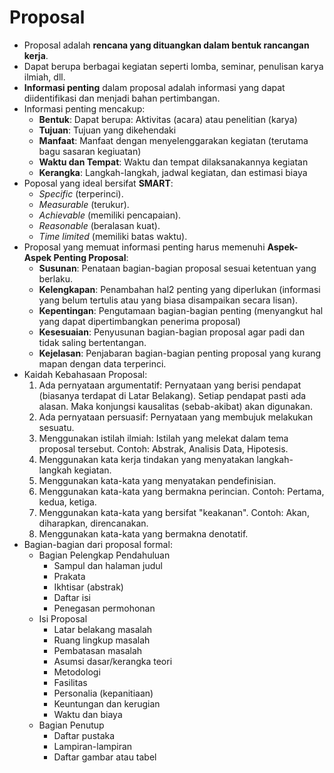 # Proposal

- Proposal adalah **rencana yang dituangkan dalam bentuk rancangan kerja**.
- Dapat berupa berbagai kegiatan seperti lomba, seminar, penulisan karya ilmiah, dll.
- **Informasi penting** dalam proposal adalah informasi yang dapat diidentifikasi dan menjadi bahan pertimbangan.
- Informasi penting mencakup:
    - **Bentuk**: Dapat berupa: Aktivitas (acara) atau penelitian (karya)
    - **Tujuan**: Tujuan yang dikehendaki
    - **Manfaat**: Manfaat dengan menyelenggarakan kegiatan (terutama bagu sasaran kegiuatan)
    - **Waktu dan Tempat**: Waktu dan tempat dilaksanakannya kegiatan
    - **Kerangka**: Langkah-langkah, jadwal kegiatan, dan estimasi biaya
- Poposal yang ideal bersifat **SMART**:
    - *Specific* (terperinci).
    - *Measurable* (terukur).
    - *Achievable* (memiliki pencapaian).
    - *Reasonable* (beralasan kuat).
    - *Time limited* (memiliki batas waktu).
- Proposal yang memuat informasi penting harus memenuhi **Aspek-Aspek Penting Proposal**:
    - **Susunan**: Penataan bagian-bagian proposal sesuai ketentuan yang berlaku.
    - **Kelengkapan**: Penambahan hal2 penting yang diperlukan (informasi yang belum tertulis atau yang biasa disampaikan secara lisan).
    - **Kepentingan**: Pengutamaan bagian-bagian penting (menyangkut hal yang dapat dipertimbangkan penerima proposal)
    - **Kesesuaian**: Penyusunan bagian-bagian proposal agar padi dan tidak saling bertentangan.
    - **Kejelasan**: Penjabaran bagian-bagian penting proposal yang kurang mapan dengan data terperinci.
- Kaidah Kebahasaan Proposal:
    1. Ada pernyataan argumentatif: Pernyataan yang berisi pendapat (biasanya terdapat di Latar Belakang). Setiap pendapat pasti ada alasan. Maka konjungsi kausalitas (sebab-akibat) akan digunakan.
    2. Ada pernyataan persuasif: Pernyataan yang membujuk melakukan sesuatu.
    3. Menggunakan istilah ilmiah: Istilah yang melekat dalam tema proposal tersebut. Contoh: Abstrak, Analisis Data, Hipotesis. 
    4. Menggunakan kata kerja tindakan yang menyatakan langkah-langkah kegiatan.
    5. Menggunakan kata-kata yang menyatakan pendefinisian.
    6. Menggunakan kata-kata yang bermakna perincian. Contoh: Pertama, kedua, ketiga.
    7. Menggunakan kata-kata yang bersifat "keakanan". Contoh: Akan, diharapkan, direncanakan.
    8. Menggunakan kata-kata yang bermakna denotatif.
- Bagian-bagian dari proposal formal:
    - Bagian Pelengkap Pendahuluan
        - Sampul dan halaman judul
        - Prakata
        - Ikhtisar (abstrak)
        - Daftar isi
        - Penegasan permohonan
    - Isi Proposal
        - Latar belakang masalah
        - Ruang lingkup masalah
        - Pembatasan masalah
        - Asumsi dasar/kerangka teori
        - Metodologi
        - Fasilitas
        - Personalia (kepanitiaan)
        - Keuntungan dan kerugian
        - Waktu dan biaya
    - Bagian Penutup
        - Daftar pustaka
        - Lampiran-lampiran
        - Daftar gambar atau tabel 